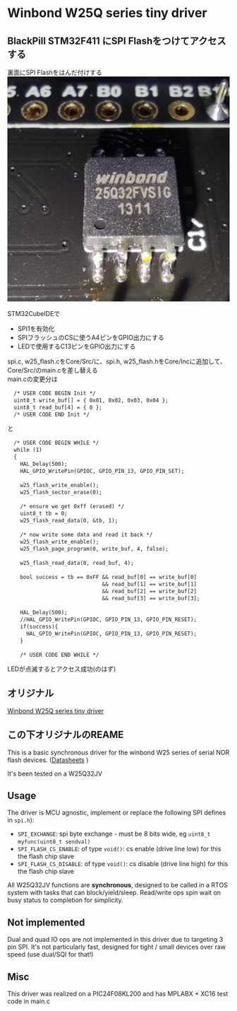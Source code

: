 # Winbond W25Q series tiny driver

## BlackPill STM32F411 にSPI Flashをつけてアクセスする

裏面にSPI Flashをはんだ付けする  
![](image/flash.jpg)

STM32CubeIDEで
- SPI1を有効化
- SPIフラッシュのCSに使うA4ピンをGPIO出力にする
- LEDで使用するC13ピンをGPIO出力にする

spi.c, w25_flash.cをCore/Src/に、spi.h, w25_flash.hをCore/Incに追加して、Core/Src/のmain.cを差し替える  
main.cの変更分は
```
  /* USER CODE BEGIN Init */
  uint8_t write_buf[] = { 0x01, 0x02, 0x03, 0x04 };
  uint8_t read_buf[4] = { 0 };
  /* USER CODE END Init */
```
と
```
  /* USER CODE BEGIN WHILE */
  while (1)
  {
    HAL_Delay(500);
    HAL_GPIO_WritePin(GPIOC, GPIO_PIN_13, GPIO_PIN_SET);

    w25_flash_write_enable();
    w25_flash_sector_erase(0);

    /* ensure we get 0xff (erased) */
    uint8_t tb = 0;
    w25_flash_read_data(0, &tb, 1);

    /* now write some data and read it back */
    w25_flash_write_enable();
    w25_flash_page_program(0, write_buf, 4, false);

    w25_flash_read_data(0, read_buf, 4);

    bool success = tb == 0xFF && read_buf[0] == write_buf[0]
                              && read_buf[1] == write_buf[1]
                              && read_buf[2] == write_buf[2]
                              && read_buf[3] == write_buf[3];

    HAL_Delay(500);
    //HAL_GPIO_WritePin(GPIOC, GPIO_PIN_13, GPIO_PIN_RESET);
    if(success){
      HAL_GPIO_WritePin(GPIOC, GPIO_PIN_13, GPIO_PIN_RESET);
    }

    /* USER CODE END WHILE */
```

LEDが点滅するとアクセス成功(のはず)

## オリジナル

[Winbond W25Q series tiny driver](https://github.com/DexterHaslem/winbond-w25-flash-drv)

## この下オリジナルのREAME

This is a basic synchronous driver for the winbond W25 series of serial NOR 
flash devices. ([Datasheets](https://www.winbond.com/hq/support/resources/?__locale=en&line=/product/code-storage-flash-memory/index.html&family=/product/code-storage-flash-memory/serial-nor-flash/index.html&pno=W25Q32JV&category=/.categories/resources/datasheet/) )

It's been tested on a W25Q32JV 

## Usage

The driver is MCU agnostic, implement or replace the following SPI defines in `spi.h`):

- `SPI_EXCHANGE`: spi byte exchange - must be 8 bits wide, eg `uint8_t myfunc(uint8_t sendval)`
- `SPI_FLASH_CS_ENABLE`: of type `void()`: cs enable (drive line low) for this the flash chip slave
- `SPI_FLASH_CS_DISABLE`: of type `void()`: cs disable (drive line high) for this the flash chip slave

All W25Q32JV functions are **synchronous**, designed to be called in a RTOS system 
with tasks that can block/yield/sleep. Read/write ops spin wait on busy status to
 completion for simplicity. 

## Not implemented

Dual and quad IO ops are not implemented in this driver due to targeting 3 pin SPI.
It's not particularly fast, designed for tight / small devices over raw speed (use dual/SQI for that!)

## Misc

This driver was realized on a PIC24F08KL200 and has MPLABX + XC16 test code in main.c
